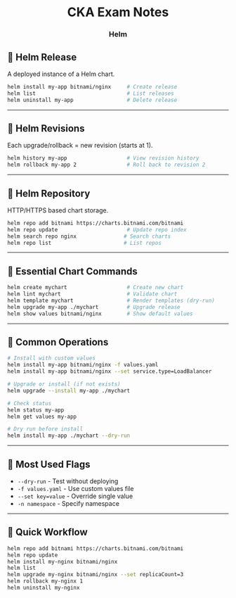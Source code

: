 <div align="center">
  <h1><strong>CKA Exam Notes</strong></h1>
  <h3>Helm</h3>
</div>

## 🔹 Helm Release

A deployed instance of a Helm chart.

```bash
helm install my-app bitnami/nginx     # Create release
helm list                             # List releases
helm uninstall my-app                 # Delete release
```

---

## 🔹 Helm Revisions

Each upgrade/rollback = new revision (starts at 1).

```bash
helm history my-app                   # View revision history
helm rollback my-app 2                # Roll back to revision 2
```

---

## 🔹 Helm Repository

HTTP/HTTPS based chart storage.

```bash
helm repo add bitnami https://charts.bitnami.com/bitnami
helm repo update                      # Update repo index
helm search repo nginx               # Search charts
helm repo list                       # List repos
```

---

## 🔹 Essential Chart Commands

```bash
helm create mychart                   # Create new chart
helm lint mychart                     # Validate chart
helm template mychart                 # Render templates (dry-run)
helm upgrade my-app ./mychart         # Upgrade release
helm show values bitnami/nginx        # Show default values
```

---

## 🔹 Common Operations

```bash
# Install with custom values
helm install my-app bitnami/nginx -f values.yaml
helm install my-app bitnami/nginx --set service.type=LoadBalancer

# Upgrade or install (if not exists)
helm upgrade --install my-app ./mychart

# Check status
helm status my-app
helm get values my-app

# Dry run before install
helm install my-app ./mychart --dry-run
```

---

## 🔹 Most Used Flags

- `--dry-run` - Test without deploying
- `-f values.yaml` - Use custom values file
- `--set key=value` - Override single value
- `-n namespace` - Specify namespace

---

## 🔹 Quick Workflow

```bash
helm repo add bitnami https://charts.bitnami.com/bitnami
helm repo update
helm install my-nginx bitnami/nginx
helm list
helm upgrade my-nginx bitnami/nginx --set replicaCount=3
helm rollback my-nginx 1
helm uninstall my-nginx
```
